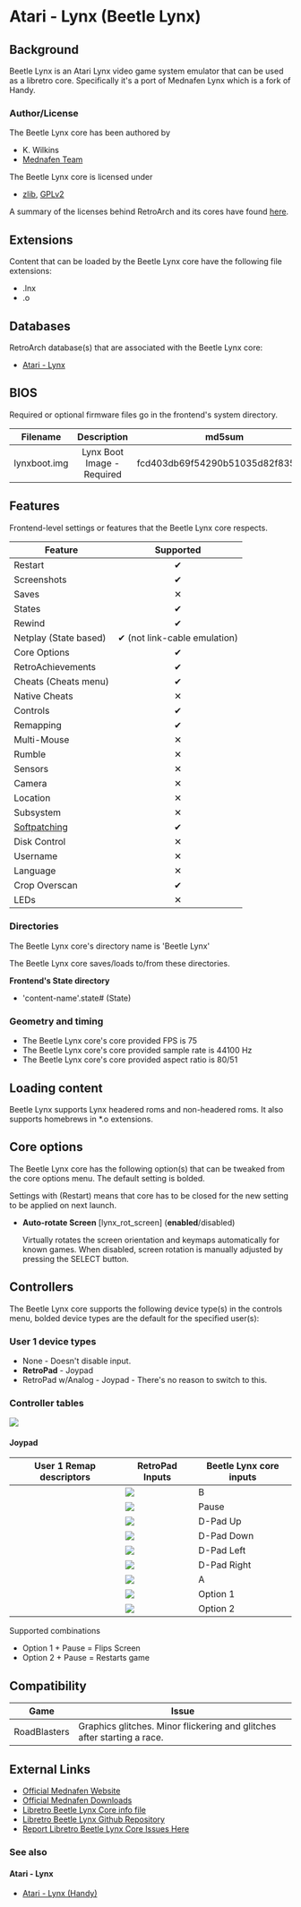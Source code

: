 # Atari - Lynx (Beetle Lynx)

## Background

Beetle Lynx is an Atari Lynx video game system emulator that can be used as a libretro core. Specifically it's a port of Mednafen Lynx which is a fork of Handy.

### Author/License

The Beetle Lynx core has been authored by

- K. Wilkins
- [Mednafen Team](https://mednafen.github.io/)

The Beetle Lynx core is licensed under

- [zlib](https://github.com/libretro/beetle-lynx-libretro/blob/master/mednafen/lynx/license.txt), [GPLv2](https://github.com/libretro/beetle-lynx-libretro/blob/master/COPYING)

A summary of the licenses behind RetroArch and its cores have found [here](https://docs.libretro.com/tech/licenses/).

## Extensions

Content that can be loaded by the Beetle Lynx core have the following file extensions:

- .lnx
- .o

## Databases

RetroArch database(s) that are associated with the Beetle Lynx core:

- [Atari - Lynx](https://github.com/libretro/libretro-database/blob/master/rdb/Atari%20-%20Lynx.rdb)

## BIOS

Required or optional firmware files go in the frontend's system directory.

|   Filename    |    Description             |              md5sum              |
|:-------------:|:--------------------------:|:--------------------------------:|
| lynxboot.img  | Lynx Boot Image - Required | fcd403db69f54290b51035d82f835e7b |

## Features

Frontend-level settings or features that the Beetle Lynx core respects.

| Feature           | Supported |
|-------------------|:---------:|
| Restart           | ✔         |
| Screenshots       | ✔         |
| Saves             | ✕         |
| States            | ✔         |
| Rewind            | ✔         |
| Netplay (State based) | ✔ (not link-cable emulation)         |
| Core Options      | ✔         |
| RetroAchievements | ✔         |
| Cheats (Cheats menu) | ✔         |
| Native Cheats     | ✕         |
| Controls          | ✔         |
| Remapping         | ✔         |
| Multi-Mouse       | ✕         |
| Rumble            | ✕         |
| Sensors           | ✕         |
| Camera            | ✕         |
| Location          | ✕         |
| Subsystem         | ✕         |
| [Softpatching](https://docs.libretro.com/guides/softpatching/) | ✔         |
| Disk Control      | ✕         |
| Username          | ✕         |
| Language          | ✕         |
| Crop Overscan     | ✔         |
| LEDs              | ✕         |

### Directories

The Beetle Lynx core's directory name is 'Beetle Lynx'

The Beetle Lynx core saves/loads to/from these directories.

**Frontend's State directory**

- 'content-name'.state# (State)

### Geometry and timing

- The Beetle Lynx core's core provided FPS is 75
- The Beetle Lynx core's core provided sample rate is 44100 Hz
- The Beetle Lynx core's core provided aspect ratio is 80/51

## Loading content

Beetle Lynx supports Lynx headered roms and non-headered roms. It also supports homebrews in *.o extensions.

## Core options

The Beetle Lynx core has the following option(s) that can be tweaked from the core options menu. The default setting is bolded. 

Settings with (Restart) means that core has to be closed for the new setting to be applied on next launch.

- **Auto-rotate Screen** [lynx_rot_screen] (**enabled**/disabled)

	Virtually rotates the screen orientation and keymaps automatically for known games.
	When disabled, screen rotation is manually adjusted by pressing the SELECT button.

## Controllers

The Beetle Lynx core supports the following device type(s) in the controls menu, bolded device types are the default for the specified user(s):

### User 1 device types

- None - Doesn't disable input.
- **RetroPad** - Joypad
- RetroPad w/Analog - Joypad - There's no reason to switch to this.

### Controller tables

![](/image/controller/lynx.png)

#### Joypad

| User 1 Remap descriptors | RetroPad Inputs                                | Beetle Lynx core inputs |
|--------------------------|------------------------------------------------|--------------------------|
|                          | ![](/image/retropad/retro_b.png)             | B                        |
|                          | ![](/image/retropad/retro_start.png)         | Pause                    |
|                          | ![](/image/retropad/retro_dpad_up.png)       | D-Pad Up                 |
|                          | ![](/image/retropad/retro_dpad_down.png)     | D-Pad Down               |
|                          | ![](/image/retropad/retro_dpad_left.png)     | D-Pad Left               |
|                          | ![](/image/retropad/retro_dpad_right.png)    | D-Pad Right              |
|                          | ![](/image/retropad/retro_a.png)             | A                        |
|                          | ![](/image/retropad/retro_l1.png)            | Option 1                 |
|                          | ![](/image/retropad/retro_r1.png)            | Option 2                 |

Supported combinations

* Option 1 + Pause = Flips Screen
* Option 2 + Pause = Restarts game

## Compatibility

| Game             | Issue                                                                   |
|------------------|-------------------------------------------------------------------------|
|  RoadBlasters  | Graphics glitches. Minor flickering and glitches after starting a race.   |

## External Links

- [Official Mednafen Website](https://mednafen.github.io/)
- [Official Mednafen Downloads](https://mednafen.github.io/releases/)
- [Libretro Beetle Lynx Core info file](https://github.com/libretro/libretro-super/blob/master/dist/info/mednafen_lynx_libretro.info)
- [Libretro Beetle Lynx Github Repository](https://github.com/libretro/beetle-lynx-libretro)
- [Report Libretro Beetle Lynx Core Issues Here](https://github.com/libretro/beetle-lynx-libretro/issues)

### See also

#### Atari - Lynx

- [Atari - Lynx (Handy)](https://docs.libretro.com/library/handy/)
